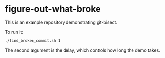 # figure-out-what-broke
This is an example repository demonstrating git-bisect.

To run it:

```bash
./find_broken_commit.sh 1
```

The second argument is the delay, which controls how long the demo takes.
